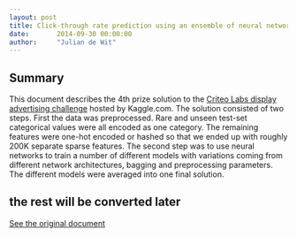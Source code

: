 ```yaml
---
layout: post
title: Click-through rate prediction using an ensemble of neural networks
date:       2014-09-30 00:00:00
author:     "Julian de Wit"
---
```


## Summary
This document describes the 4th prize solution to the [Criteo Labs display advertising challenge](https://www.kaggle.com/c/criteo-display-ad-challenge) hosted by Kaggle.com. The solution consisted of two steps. First the data was preprocessed. Rare and unseen test-set categorical values were all encoded as one category.  The remaining features were one-hot encoded or hashed so that we ended up with roughly 200K separate sparse features. The second step was to use neural networks to train a number of different models with variations coming from different network architectures, bagging and preprocessing parameters. The different models were averaged into one final solution.

## the rest will be converted later

[See the original document](https://github.com/juliandewit/kaggle_criteo/blob/master/ModelDocumentation.pdf)

